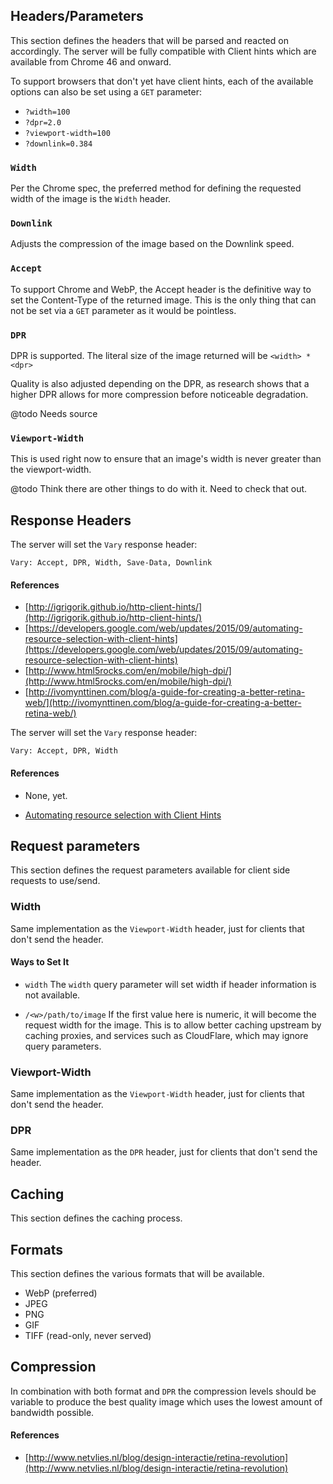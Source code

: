 ## Headers/Parameters ##

This section defines the headers that will be parsed and reacted on
accordingly. The server will be fully compatible with Client hints
which are available from Chrome 46 and onward.

To support browsers that don't yet have client hints, each of the available
options can also be set using a `GET` parameter:

 - `?width=100`
 - `?dpr=2.0`
 - `?viewport-width=100`
 - `?downlink=0.384`

### `Width` ###

Per the Chrome spec, the preferred method for defining the requested
width of the image is the `Width` header.

### `Downlink` ###

Adjusts the compression of the image based on the Downlink speed.

### `Accept` ###

To support Chrome and WebP, the Accept header is the definitive
way to set the Content-Type of the returned image. This is the only thing
that can not be set via a `GET` parameter as it would be pointless.

### `DPR` ###

DPR is supported. The literal size of the image returned will be `<width> * <dpr>`

Quality is also adjusted depending on the DPR, as research shows that a higher
DPR allows for more compression before noticeable degradation.

@todo Needs source

### `Viewport-Width` ###

This is used right now to ensure that an image's width is never greater
than the viewport-width.

@todo Think there are other things to do with it. Need to check that out.

## Response Headers

The server will set the `Vary` response header:

```
Vary: Accept, DPR, Width, Save-Data, Downlink
```

#### References ####

- [http://igrigorik.github.io/http-client-hints/](http://igrigorik.github.io/http-client-hints/)
- [https://developers.google.com/web/updates/2015/09/automating-resource-selection-with-client-hints](https://developers.google.com/web/updates/2015/09/automating-resource-selection-with-client-hints)
- [http://www.html5rocks.com/en/mobile/high-dpi/](http://www.html5rocks.com/en/mobile/high-dpi/)
- [http://ivomynttinen.com/blog/a-guide-for-creating-a-better-retina-web/](http://ivomynttinen.com/blog/a-guide-for-creating-a-better-retina-web/)




The server will set the `Vary` response header:

```
Vary: Accept, DPR, Width
```

#### References ####

- None, yet.

- [Automating resource selection with Client Hints](https://developers.google.com/web/updates/2015/09/automating-resource-selection-with-client-hints)

## Request parameters

This section defines the request parameters available for client side
requests to use/send.  

### Width ###

Same implementation as the `Viewport-Width` header, just for clients that
don't send the header.

#### Ways to Set It ####

- `width` The `width` query parameter will set width if header information is
  not available.

- `/<w>/path/to/image` If the first value here is numeric, it will become the
  request width for the image. This is to allow better caching upstream by
  caching proxies, and services such as CloudFlare, which may ignore query
  parameters.

### Viewport-Width ###

Same implementation as the `Viewport-Width` header, just for clients that
don't send the header.

### DPR ###

Same implementation as the `DPR` header, just for clients that don't send
the header.

## Caching

This section defines the caching process.

## Formats

This section defines the various formats that will be available.

- WebP (preferred)
- JPEG
- PNG
- GIF
- TIFF (read-only, never served)


## Compression

In combination with both format and `DPR` the compression levels should be
variable to produce the best quality image which uses the lowest amount of
bandwidth possible.

#### References

- [http://www.netvlies.nl/blog/design-interactie/retina-revolution](http://www.netvlies.nl/blog/design-interactie/retina-revolution)
